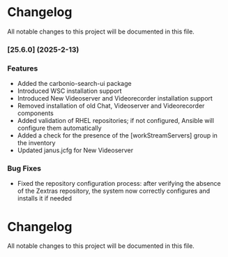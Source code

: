 # Changelog

All notable changes to this project will be documented in this file. 

### [25.6.0] (2025-2-13)


### Features
* Added the carbonio-search-ui package
* Introduced WSC installation support
* Introduced New Videoserver and Videorecorder installation support
* Removed installation of old Chat, Videoserver and Videorecorder components
* Added validation of RHEL repositories; if not configured, Ansible will configure them automatically
* Added a check for the presence of the [workStreamServers] group in the inventory
* Updated janus.jcfg for New Videoserver

### Bug Fixes
* Fixed the repository configuration process: after verifying the absence of the Zextras repository, the system now correctly configures and installs it if needed




# Changelog

All notable changes to this project will be documented in this file. 